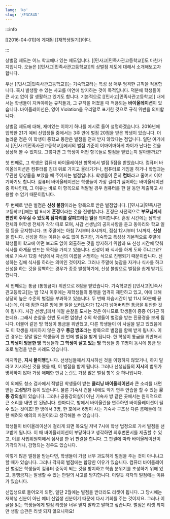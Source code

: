 ```yaml
---
lang: 'ko'
slug: '/E3C84D'
---
```


:::info

[[2016-04-01]]에 게재된 [[재학생일기]]이다.

:::

상벌점 제도는 어느 학교에나 있는 제도입니다. [[민사고|민족사관고등학교]]도 마찬가지입니다. 오늘은 [[민사고|민족사관고등학교]]의 상벌점 제도에 대해서 소개해보고자 합니다.

우선 [[민사고|민족사관고등학교]]는 기숙학교라는 특성 상 매우 엄격한 규칙을 적용합니다. 혹시 발생할 수 있는 사고를 미연에 방지하는 것이 목적입니다. 덕분에 학생들이 큰 사고 없이 잘 생활하고 있기도 합니다. 기본적으로 [[민사고|민족사관고등학교]] 내에서는 학생들이 지켜야하는 규칙들과, 그 규칙을 어겼을 때 적용되는 **바이올레이션**이 있습니다. 바이올레이션은, 영어 Violation을 우리말로 표기한 것으로 규칙 위반을 의미합니다.

상벌점 제도에 대해, 재미있는 이야기 하나를 예시로 들어 설명하겠습니다. 2016년에 입학한 21기 예비 신입생들 중에서는 3주 만에 벌점 20점을 받은 학생이 있습니다. 더 놀라운 점은 이 학생이 중학교 동안은 벌점을 전혀 받지 않았다는 점입니다. 일단 여기에서 [[민사고|민족사관고등학교]]에서의 벌점 기준이 어마어마하게 차이가 난다는 것을 상상해 볼 수 있지요.
그렇다면 그 학생이 어떤 항목들로 벌점을 받았는지 알아볼까요?

첫 번째로, 그 학생은 컴퓨터 바이올레이션 항목에서 벌점 5점을 받았습니다. 컴퓨터 바이올레이션은 컴퓨터를 침대 위로 가지고 올라가거나, 컴퓨터로 게임을 하거나 학업과는 무관한 영상물을 보았을 때 주어지는 벌점입니다. 학생들이 흔히 **컴바**라고 줄여서 이야기하기도 합니다. 컴퓨터 바이올레이션은 학생들이 가장 걸리기 싫어하는 바이올레이션 중 하나인데, 그 이유는 바로 이 항목으로 적발될 경우 컴퓨터를 한 달 동안 제출하고 사용할 수 없기 때문이랍니다.

두 번째로 받은 벌점은 **신성 불참**이라는 항목으로 받은 벌점입니다. [[민사고|민족사관고등학교]]에는 밤 9시에 **혼정**이라는 것을 진행합니다. 혼정은 사전적으로 **부모님께서 편안히 주무실 수 있도록 잠자리를 살펴드리는 일**을 의미합니다. 혼정 시간에는 남학생 전체와 여학생 전체가 각각 따로 모여, 사감 선생님의 공지사항을 듣고 동아리와 학교 일정 등을 공지합니다. 또 주말에는 아침 7시부터 8시까지, 점심 12시부터 1시까지, **신성**을 합니다. 신성을 하는 이유는 수도 없이 많지만, 기숙학교 특성상 기본적으로 주말에 학생들이 학교에 어떤 보고도 없이 외출하는 것을 방지하기 위함과 또 신성 시간에 맞춰 식사를 하게끔 만드는 목적을 가지고 있습니다. 신성이 왜 식사를 하게 도와 주냐고요? 바로 기숙사 12층 식당에서 자신의 이름을 서명하는 식으로 진행되기 때문이랍니다. 신성하는 김에 식사를 하라는 의미인 것이지요. 그러나 주말에 늦잠을 자거나 식사를 하고 신성을 하는 것을 깜빡하는 경우가 종종 발생하기에, 신성 불참으로 벌점을 쉽게 받기도 합니다.

세 번째로는 통금 (통행금지) 위반으로 8점을 받았습니다. 기숙학교인 [[민사고|민족사관고등학교]]는 밤 12시 이후에는 재학생들의 통행을 엄격히 제한하고 있고, 이에 대해 상당히 높은 수준의 벌점을 부과하고 있습니다. 두 번째 자습시간이 밤 11시 50분에 끝나는데, 이 때 잠깐 다른 방에 볼 일을 보러갔다가 12시가 넘어버리면 통금을 위반한 것이 됩니다. 사감 선생님께서 매일 순찰을 도시는 것은 아니므로 학생들이 종종 어기곤 하는데요. 그래서 순찰을 한번 도시면 엄청난 수의 학생들이 벌점을 받는 진풍경을 보게 됩니다. 더불어 같은 방 학생이 통금을 위반했고, 다른 학생들이 이 사실을 알고 있었음에도 이 학생을 제지하지 않은 경우 **통금 방조**라는 항목으로 벌점을 함께 받게 됩니다. 이런 경우는 정말 많은 학생들이 한 번에 벌점을 받게 됩니다. 한 학생이 통금을 위반해서 **그 학생이 방문한 방** 학생들과 **그 학생이 살고 있는 방** 학생들 총 11명이 동시에 통금 방조로 벌점을 받은 사례도 있습니다.

마지막은, **지시 불이행**입니다. 선생님들께서 지시하신 것을 이행하지 않았거나, 하지 말라고 지시하신 것을 했을 때, 이 벌점을 받게 됩니다. 그러나 선생님들의 **지시**의 범위가 명확하지 않아 가장 애매한 만큼 논란도 가장 많은 벌점 항목 중 하나입니다.

이 외에도 청소 검사에서 적발된 학생들이 받는 **클리닝 바이올레이션**과 큰 소리를 내면 받는 **고성방가** 등이 있습니다. 물론 기숙사 건물 내에도 악기 연주 연습을 할 수 있는 **공동 강의실**이 있습니다. 그러나 공동강의실이 아닌 기숙사 방 같은 곳에서는 원칙적으로 큰 소리를 내면 안 된답니다. 한마디로, 방에서 바이올린을 연주하면 바이올레이션이 될 수 있는 것이죠! 한 방에서 3명, 한 호에서 6명이 사는 기숙사 구조상 다른 룸메들에 대한 배려와 예의의 차원이라고 생각해볼 수 있습니다.

학생들이 바이올레이션에 걸리게 되면 목요일 저녁 7시에 학생 법정으로 가서 벌점을 선고받게 됩니다. 이 때 바이올레이션이 부당하다고 생각하면 최후변론서를 제출할 수 있고, 이를 사법위원회에서 심사를 한 뒤 판결을 합니다. 그 판결에 따라 바이올레이션이 기각되거나, 감형되는 경우도 있습니다.

이렇게 많은 벌점을 받는다면, 학생들이 가끔 너무 과도하게 벌점을 주는 것이 아니냐고 할 때가 있습니다. 그러나 각자의 벌점에는 합당한 이유가 있습니다. 컴퓨터 바이올레이션 벌점은 학생들이 컴퓨터 중독이 되는 것을 방지하고 학습 분위기를 조성하기 위해 있고, 통행금지는 발생할 수 있는 만일의 사고를 방지합니다. 이렇듯 각자의 벌점에는 이유가 있습니다.

신입생으로 들어오게 되면, 일단 2월에는 벌점을 받더라도 리셋이 됩니다. 그 당시에는 재학생 신분이 아닌 예비 신입생 신분이기 때문에 다시 기회를 주는 것이지요. 그러나 이 글을 읽는 학생들에게 벌점 리셋을 너무 믿지 말라고 말하고 싶습니다. 벌점은 리셋 되지만 생활 습관은 리셋 되지 않으니까요!
